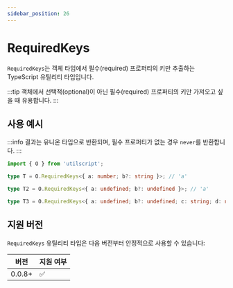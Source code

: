 ```yaml
---
sidebar_position: 26
---
```


# RequiredKeys

`RequiredKeys`는 객체 타입에서 필수(required) 프로퍼티의 키만 추출하는 TypeScript 유틸리티 타입입니다.

:::tip
객체에서 선택적(optional)이 아닌 필수(required) 프로퍼티의 키만 가져오고 싶을 때 유용합니다.
:::

## 사용 예시

:::info
결과는 유니온 타입으로 반환되며, 필수 프로퍼티가 없는 경우 `never`를 반환합니다.
:::

```ts
import { O } from 'utilscript';

type T = O.RequiredKeys<{ a: number; b?: string }>; // 'a'

type T2 = O.RequiredKeys<{ a: undefined; b?: undefined }>; // 'a'

type T3 = O.RequiredKeys<{ a: undefined; b?: undefined; c: string; d: null }>; // 'a' | 'c' | 'd'
```

## 지원 버전

`RequiredKeys` 유틸리티 타입은 다음 버전부터 안정적으로 사용할 수 있습니다:

| 버전   | 지원 여부 |
| ------ | --------- |
| 0.0.8+ | ✅        |
